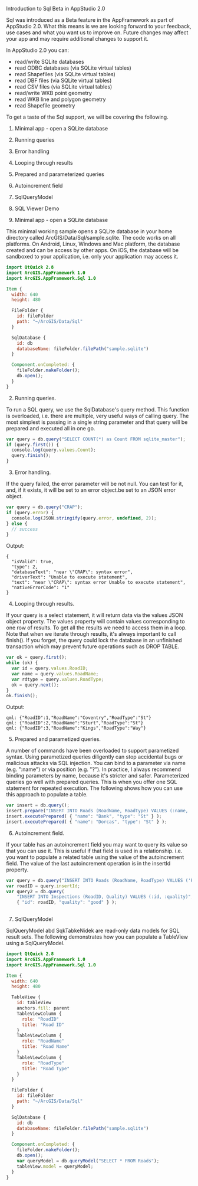 Introduction to Sql Beta in AppStudio 2.0

Sql was introduced as a Beta feature in the AppFramework as part of AppStudio 2.0. What this means is we are looking forward to your feedback, use cases and what you want us to improve on. Future changes may affect your app and may require additional changes to support it.

In AppStudio 2.0 you can:
 - read/write SQLite databases
 - read ODBC databases (via SQLite virtual tables)
 - read Shapefiles (via SQLite virtual tables)
 - read DBF files (via SQLite virtual tables)
 - read CSV files (via SQLite virtual tables)
 - read/write WKB point geometry
 - read WKB line and polygon geometry
 - read Shapefile geometry

To get a taste of the Sql support, we will be covering the following.

1. Minimal app - open a SQLite database
2. Running queries
3. Error handling
4. Looping through results
5. Prepared and parameterized queries
6. Autoincrement field
7. SqlQueryModel
8. SQL Viewer Demo

1. Minimal app - open a SQLite database

This minimal working sample opens a SQLite database in your home directory called ArcGIS/Data/Sql/sample.sqlite. The code works on all platforms. On Android, Linux, Windows and Mac platform, the database created and can be access by other apps. On iOS, the database will be sandboxed to your application, i.e. only your application may access it.

```qml
import QtQuick 2.8
import ArcGIS.AppFramework 1.0
import ArcGIS.AppFramework.Sql 1.0

Item {
  width: 640
  height: 480

  FileFolder {
    id: fileFolder
    path: "~/ArcGIS/Data/Sql"
  }

  SqlDatabase {
    id: db
    databaseName: fileFolder.filePath("sample.sqlite")
  }

  Component.onCompleted: {
    fileFolder.makeFolder();
    db.open();
  }
}
```

2. Running queries.

To run a SQL query, we use the SqlDatabase's query method. This function is overloaded, i.e. there are multiple, very useful ways of calling query. The most simplest is passing in a single string parameter and that query will be prepared and executed all in one go.

```qml
var query = db.query("SELECT COUNT(*) as Count FROM sqlite_master");
if (query.first()) {
  console.log(query.values.Count);
  query.finish();
}
```

3. Error handling.

If the query failed, the error parameter will be not null. You can test for it, and, if it exists, it will be set to an error object.be set to an JSON error object.

```qml
var query = db.query("CRAP");
if (query.error) {
  console.log(JSON.stringify(query.error, undefined, 2));
} else {
  // success
}
```

Output:

```
{
  "isValid": true,
  "type": 2,
  "databaseText": "near \"CRAP\": syntax error",
  "driverText": "Unable to execute statement",
  "text": "near \"CRAP\": syntax error Unable to execute statement",
  "nativeErrorCode": "1"
}‍‍‍‍‍‍‍‍
```

4. Looping through results.

If your query is a select statement, it will return data via the values JSON object property. The values property will contain values corresponding to one row of results. To get all the results we need to access them in a loop. Note that when we iterate through results, it's always important to call finish(). If you forget, the query could lock the database in an unfinished transaction which may prevent future operations such as DROP TABLE.

```qml
var ok = query.first();
while (ok) {
  var id = query.values.RoadID;
  var name = query.values.RoadName;
  var rdtype = query.values.RoadType;
  ok = query.next();
}
ok.finish();
```

Output:

```
qml: {"RoadID":1,"RoadName":"Coventry","RoadType":"St"}
qml: {"RoadID":2,"RoadName":"Sturt","RoadType":"St"}
qml: {"RoadID":3,"RoadName":"Kings","RoadType":"Way"}‍‍‍‍‍‍‍‍‍‍‍‍‍‍‍‍‍‍‍‍‍‍‍‍‍‍‍‍‍‍‍‍‍‍‍‍‍‍‍‍‍‍‍‍‍‍‍‍‍‍‍‍‍‍
```

5. Prepared and parametized queries.

A number of commands have been overloaded to support parametized syntax. Using parametized queries diligently can stop accidental bugs or malicious attacks via SQL injection. You can bind to a parameter via name (e.g. ":name") or via position (e.g. "?"). In practice, I always recommend binding parameters by name, because it's stricter and safer. Parameterized queries go well with prepared queries. This is when you offer one SQL statement for repeated execution. The following shows how you can use this approach to populate a table.

```qml
var insert = db.query();
insert.prepare("INSERT INTO Roads (RoadName, RoadType) VALUES (:name, :type)");
insert.executePrepared( { "name": "Bank", "type": "St" } );
insert.executePrepared( { "name": "Dorcas", "type": "St" } );
```

6. Autoincrement field.

If your table has an autoincrement field you may want to query its value so that you can use it. This is useful if that field is used in a relationship. i.e. you want to populate a related table using the value of the autoincrement field. The value of the last autoincrement operation is in the insertId property.

```qml
var query = db.query("INSERT INTO Roads (RoadName, RoadType) VALUES ('Park', 'St')");
var roadID = query.insertId;
var query2 = db.query(
    "INSERT INTO Inspections (RoadID, Quality) VALUES (:id, :quality)",
    { "id": roadID, "quality": "good" } );
‍‍‍
```

7. SqlQueryModel

SqlQueryModel abd SqkTabkeNidek are read-only data models for SQL result sets. The following demonstrates how you can populate a TableView using a SqlQueryModel.

```qml
import QtQuick 2.8
import ArcGIS.AppFramework 1.0
import ArcGIS.AppFramework.Sql 1.0

Item {
  width: 640
  height: 480

  TableView {
    id: tableView
	anchors.fill: parent
    TableViewColumn {
      role: "RoadID"
      title: "Road ID"
    }
    TableViewColumn {
      role: "RoadName"
      title: "Road Name"
    }
    TableViewColumn {
      role: "RoadType"
      title: "Road Type"
    }
  }

  FileFolder {
    id: fileFolder
    path: "~/ArcGIS/Data/Sql"
  }

  SqlDatabase {
    id: db
    databaseName: fileFolder.filePath("sample.sqlite")
  }

  Component.onCompleted: {
    fileFolder.makeFolder();
    db.open();
    var queryModel = db.queryModel("SELECT * FROM Roads");
    tableView.model = queryModel;
  }
}‍‍‍‍‍‍‍‍‍‍‍‍‍‍‍‍‍‍‍‍‍‍‍‍‍‍‍‍‍‍‍‍‍‍‍‍‍‍‍‍‍‍‍‍‍‍‍‍‍‍‍‍‍‍‍‍‍‍‍‍‍‍‍‍‍‍‍‍‍‍‍‍‍‍‍‍‍‍‍‍‍‍‍‍‍‍‍‍‍‍‍‍‍‍‍‍‍‍‍‍‍‍‍‍‍‍‍‍‍‍‍‍‍‍‍‍‍‍‍‍‍‍‍‍‍‍‍‍‍‍‍‍‍‍‍‍‍‍‍‍‍‍‍‍‍‍‍‍‍‍‍‍‍‍‍‍‍‍‍‍‍‍‍‍‍‍‍‍‍‍‍‍‍‍‍‍‍‍‍‍‍‍‍‍‍‍‍‍‍‍‍‍‍‍‍‍‍‍‍‍‍‍‍‍‍‍‍‍‍‍‍‍‍‍‍‍‍‍‍‍‍‍‍‍‍‍‍‍‍‍‍‍‍‍‍‍‍‍‍‍‍‍‍‍‍‍‍‍‍‍‍
```
